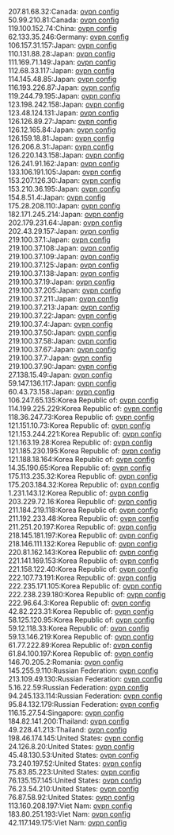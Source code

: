 207.81.68.32:Canada: [ovpn config](vpn/207_81_68_32.ovpn)  
50.99.210.81:Canada: [ovpn config](vpn/50_99_210_81.ovpn)  
119.100.152.74:China: [ovpn config](vpn/119_100_152_74.ovpn)  
62.133.35.246:Germany: [ovpn config](vpn/62_133_35_246.ovpn)  
106.157.31.157:Japan: [ovpn config](vpn/106_157_31_157.ovpn)  
110.131.88.28:Japan: [ovpn config](vpn/110_131_88_28.ovpn)  
111.169.71.149:Japan: [ovpn config](vpn/111_169_71_149.ovpn)  
112.68.33.117:Japan: [ovpn config](vpn/112_68_33_117.ovpn)  
114.145.48.85:Japan: [ovpn config](vpn/114_145_48_85.ovpn)  
116.193.226.87:Japan: [ovpn config](vpn/116_193_226_87.ovpn)  
119.244.79.195:Japan: [ovpn config](vpn/119_244_79_195.ovpn)  
123.198.242.158:Japan: [ovpn config](vpn/123_198_242_158.ovpn)  
123.48.124.131:Japan: [ovpn config](vpn/123_48_124_131.ovpn)  
126.126.89.27:Japan: [ovpn config](vpn/126_126_89_27.ovpn)  
126.12.165.84:Japan: [ovpn config](vpn/126_12_165_84.ovpn)  
126.159.18.81:Japan: [ovpn config](vpn/126_159_18_81.ovpn)  
126.206.8.31:Japan: [ovpn config](vpn/126_206_8_31.ovpn)  
126.220.143.158:Japan: [ovpn config](vpn/126_220_143_158.ovpn)  
126.241.91.162:Japan: [ovpn config](vpn/126_241_91_162.ovpn)  
133.106.191.105:Japan: [ovpn config](vpn/133_106_191_105.ovpn)  
153.207.126.30:Japan: [ovpn config](vpn/153_207_126_30.ovpn)  
153.210.36.195:Japan: [ovpn config](vpn/153_210_36_195.ovpn)  
154.8.51.4:Japan: [ovpn config](vpn/154_8_51_4.ovpn)  
175.28.208.110:Japan: [ovpn config](vpn/175_28_208_110.ovpn)  
182.171.245.214:Japan: [ovpn config](vpn/182_171_245_214.ovpn)  
202.179.231.64:Japan: [ovpn config](vpn/202_179_231_64.ovpn)  
202.43.29.157:Japan: [ovpn config](vpn/202_43_29_157.ovpn)  
219.100.37.1:Japan: [ovpn config](vpn/219_100_37_1.ovpn)  
219.100.37.108:Japan: [ovpn config](vpn/219_100_37_108.ovpn)  
219.100.37.109:Japan: [ovpn config](vpn/219_100_37_109.ovpn)  
219.100.37.125:Japan: [ovpn config](vpn/219_100_37_125.ovpn)  
219.100.37.138:Japan: [ovpn config](vpn/219_100_37_138.ovpn)  
219.100.37.19:Japan: [ovpn config](vpn/219_100_37_19.ovpn)  
219.100.37.205:Japan: [ovpn config](vpn/219_100_37_205.ovpn)  
219.100.37.211:Japan: [ovpn config](vpn/219_100_37_211.ovpn)  
219.100.37.213:Japan: [ovpn config](vpn/219_100_37_213.ovpn)  
219.100.37.22:Japan: [ovpn config](vpn/219_100_37_22.ovpn)  
219.100.37.4:Japan: [ovpn config](vpn/219_100_37_4.ovpn)  
219.100.37.50:Japan: [ovpn config](vpn/219_100_37_50.ovpn)  
219.100.37.58:Japan: [ovpn config](vpn/219_100_37_58.ovpn)  
219.100.37.67:Japan: [ovpn config](vpn/219_100_37_67.ovpn)  
219.100.37.7:Japan: [ovpn config](vpn/219_100_37_7.ovpn)  
219.100.37.90:Japan: [ovpn config](vpn/219_100_37_90.ovpn)  
27.138.15.49:Japan: [ovpn config](vpn/27_138_15_49.ovpn)  
59.147.136.117:Japan: [ovpn config](vpn/59_147_136_117.ovpn)  
60.43.73.158:Japan: [ovpn config](vpn/60_43_73_158.ovpn)  
106.247.65.135:Korea Republic of: [ovpn config](vpn/106_247_65_135.ovpn)  
114.199.225.229:Korea Republic of: [ovpn config](vpn/114_199_225_229.ovpn)  
118.36.247.73:Korea Republic of: [ovpn config](vpn/118_36_247_73.ovpn)  
121.151.10.73:Korea Republic of: [ovpn config](vpn/121_151_10_73.ovpn)  
121.153.244.221:Korea Republic of: [ovpn config](vpn/121_153_244_221.ovpn)  
121.163.19.28:Korea Republic of: [ovpn config](vpn/121_163_19_28.ovpn)  
121.185.230.195:Korea Republic of: [ovpn config](vpn/121_185_230_195.ovpn)  
121.188.18.164:Korea Republic of: [ovpn config](vpn/121_188_18_164.ovpn)  
14.35.190.65:Korea Republic of: [ovpn config](vpn/14_35_190_65.ovpn)  
175.113.235.32:Korea Republic of: [ovpn config](vpn/175_113_235_32.ovpn)  
175.203.184.32:Korea Republic of: [ovpn config](vpn/175_203_184_32.ovpn)  
1.231.143.12:Korea Republic of: [ovpn config](vpn/1_231_143_12.ovpn)  
203.229.72.16:Korea Republic of: [ovpn config](vpn/203_229_72_16.ovpn)  
211.184.219.118:Korea Republic of: [ovpn config](vpn/211_184_219_118.ovpn)  
211.192.233.48:Korea Republic of: [ovpn config](vpn/211_192_233_48.ovpn)  
211.251.20.197:Korea Republic of: [ovpn config](vpn/211_251_20_197.ovpn)  
218.145.181.197:Korea Republic of: [ovpn config](vpn/218_145_181_197.ovpn)  
218.146.111.132:Korea Republic of: [ovpn config](vpn/218_146_111_132.ovpn)  
220.81.162.143:Korea Republic of: [ovpn config](vpn/220_81_162_143.ovpn)  
221.141.169.153:Korea Republic of: [ovpn config](vpn/221_141_169_153.ovpn)  
221.158.122.40:Korea Republic of: [ovpn config](vpn/221_158_122_40.ovpn)  
222.107.73.191:Korea Republic of: [ovpn config](vpn/222_107_73_191.ovpn)  
222.235.171.105:Korea Republic of: [ovpn config](vpn/222_235_171_105.ovpn)  
222.238.239.180:Korea Republic of: [ovpn config](vpn/222_238_239_180.ovpn)  
222.96.64.3:Korea Republic of: [ovpn config](vpn/222_96_64_3.ovpn)  
42.82.223.31:Korea Republic of: [ovpn config](vpn/42_82_223_31.ovpn)  
58.125.120.95:Korea Republic of: [ovpn config](vpn/58_125_120_95.ovpn)  
59.12.118.33:Korea Republic of: [ovpn config](vpn/59_12_118_33.ovpn)  
59.13.146.219:Korea Republic of: [ovpn config](vpn/59_13_146_219.ovpn)  
61.77.222.89:Korea Republic of: [ovpn config](vpn/61_77_222_89.ovpn)  
61.84.100.197:Korea Republic of: [ovpn config](vpn/61_84_100_197.ovpn)  
146.70.205.2:Romania: [ovpn config](vpn/146_70_205_2.ovpn)  
145.255.9.110:Russian Federation: [ovpn config](vpn/145_255_9_110.ovpn)  
213.109.49.130:Russian Federation: [ovpn config](vpn/213_109_49_130.ovpn)  
5.16.22.59:Russian Federation: [ovpn config](vpn/5_16_22_59.ovpn)  
94.245.133.114:Russian Federation: [ovpn config](vpn/94_245_133_114.ovpn)  
95.84.132.179:Russian Federation: [ovpn config](vpn/95_84_132_179.ovpn)  
116.15.27.54:Singapore: [ovpn config](vpn/116_15_27_54.ovpn)  
184.82.141.200:Thailand: [ovpn config](vpn/184_82_141_200.ovpn)  
49.228.41.213:Thailand: [ovpn config](vpn/49_228_41_213.ovpn)  
198.46.174.145:United States: [ovpn config](vpn/198_46_174_145.ovpn)  
24.126.8.20:United States: [ovpn config](vpn/24_126_8_20.ovpn)  
45.48.130.53:United States: [ovpn config](vpn/45_48_130_53.ovpn)  
73.240.197.52:United States: [ovpn config](vpn/73_240_197_52.ovpn)  
75.83.85.223:United States: [ovpn config](vpn/75_83_85_223.ovpn)  
76.135.157.145:United States: [ovpn config](vpn/76_135_157_145.ovpn)  
76.23.54.210:United States: [ovpn config](vpn/76_23_54_210.ovpn)  
76.87.58.92:United States: [ovpn config](vpn/76_87_58_92.ovpn)  
113.160.208.197:Viet Nam: [ovpn config](vpn/113_160_208_197.ovpn)  
183.80.251.193:Viet Nam: [ovpn config](vpn/183_80_251_193.ovpn)  
42.117.149.175:Viet Nam: [ovpn config](vpn/42_117_149_175.ovpn)  
